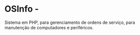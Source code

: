 # OSInfo - 
Sistema em PHP, para gerenciamento de ordens de serviço, para manutenção de computadores e periféricos.

